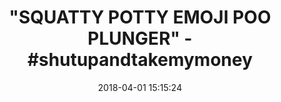 ---
title: '"SQUATTY POTTY EMOJI POO PLUNGER" - #shutupandtakemymoney'
name: Squatty Potty Emoji Poo Plunger
date: '2018-04-01 15:15:24'
buy_now: >-
  https://www.amazon.com/Squatty-Potty-Emoji-Poo-Plunger/dp/B074ZWWWB6?SubscriptionId=AKIAIA5RBQIWQVTCUEUQ&tag=coldcutdeals-20&linkCode=xm2&camp=2025&creative=165953&creativeASIN=B074ZWWWB6
description_markdown: |+
  Squatty Potty Emoji Poo Plunger

    - Made with 100% rubber and a 2-step suction cup fits securely in all different types and sizes of toilet drain openings

    - Heavy duty plastic handle that wont snap or break

    - Super pliable and durable rubber cup creates an ultra tight seal around the drain from all angles for commercial or residential use

    - Designed after one of the most popular Emoji's

    - Makes a great gift or just have something a little more appealing than your traditional plunger in your bathroom

tweet_id_str: '980463647121182720'
price: $19.99
you_save: ''
asin: B074ZWWWB6
image: 'https://images-na.ssl-images-amazon.com/images/I/31IBCOMTQKL.jpg'

---